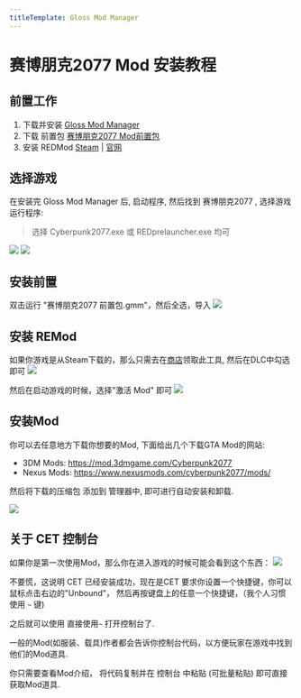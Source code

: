 ```yaml
---
titleTemplate: Gloss Mod Manager
---
```


# 赛博朋克2077 Mod 安装教程

## 前置工作

1. 下载并安装 [Gloss Mod Manager](https://mod.3dmgame.com/mod/197445)
2. 下载 前置包 [赛博朋克2077 Mod前置包](https://cloud.aoe.top/s/KrRfO)
3. 安装 REDMod [Steam](https://store.steampowered.com/app/2060310/Cyberpunk_2077_REDmod/) | [官网](https://www.cyberpunk.net/zh-cn/modding-support)

## 选择游戏

在安装完 Gloss Mod Manager 后, 启动程序, 然后找到 赛博朋克2077 , 选择游戏运行程序:
> 选择 Cyberpunk2077.exe 或 REDprelauncher.exe 均可

![](https://mod.3dmgame.com/static/upload/mod/202401/MOD65a09c8e243fa.png@webp)
![](https://mod.3dmgame.com/static/upload/mod/202401/MOD65a09c8e243fa.png@webp)

## 安装前置

双击运行 "赛博朋克2077 前置包.gmm"，然后全选，导入
![](https://mod.3dmgame.com/static/upload/mod/202401/MOD65a09d10c1300.png@webp)


## 安装 REMod

如果你游戏是从Steam下载的，那么只需去在[商店](https://store.steampowered.com/app/2060310/Cyberpunk_2077_REDmod/)领取此工具, 然后在DLC中勾选即可
![](https://mod.3dmgame.com/static/upload/mod/202401/MOD65a09e011479b.png@webp)

然后在启动游戏的时候，选择"激活 Mod" 即可
![](https://mod.3dmgame.com/static/upload/mod/202401/MOD65a09f7c6e4d1.png@webp)


## 安装Mod

你可以去任意地方下载你想要的Mod, 下面给出几个下载GTA Mod的网站:

- 3DM Mods: https://mod.3dmgame.com/Cyberpunk2077
- Nexus Mods: https://www.nexusmods.com/cyberpunk2077/mods/

然后将下载的压缩包 添加到 管理器中, 即可进行自动安装和卸载.

![](https://mod.3dmgame.com/static/upload/mod/202401/MOD65a09da072f7e.png@webp)


## 关于 CET 控制台

如果你是第一次使用Mod，那么你在进入游戏的时候可能会看到这个东西：
![](https://mod.3dmgame.com/static/upload/mod/202401/MOD65a0a0d09cf4e.png@webp)

不要慌，这说明 CET 已经安装成功，现在是CET 要求你设置一个快捷键，你可以鼠标点击右边的"Unbound"， 然后再按键盘上的任意一个快捷键，（我个人习惯使用 `~`  键)

之后就可以使用 直接使用`~` 打开控制台了. 

一般的Mod(如服装、载具)作者都会告诉你控制台代码，以方便玩家在游戏中找到他们的Mod道具. 

你只需要查看Mod介绍， 将代码复制并在 控制台 中粘贴 (可批量粘贴) 即可直接获取Mod道具. 


